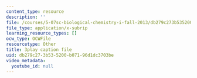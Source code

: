 ```yaml
---
content_type: resource
description: ''
file: /courses/5-07sc-biological-chemistry-i-fall-2013/db279c273b535200b07196d1dc3703be_Kl2KpdlB8SQ.vtt
file_type: application/x-subrip
learning_resource_types: []
ocw_type: OCWFile
resourcetype: Other
title: 3play caption file
uid: db279c27-3b53-5200-b071-96d1dc3703be
video_metadata:
  youtube_id: null
---
```

